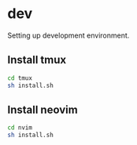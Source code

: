 # dev
Setting up development environment.

## Install tmux
```bash
cd tmux
sh install.sh
```

## Install neovim
```bash
cd nvim
sh install.sh
```
